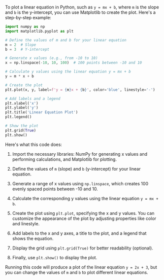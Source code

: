 To plot a linear equation in Python, such as `y = mx + b`, where `m` is the slope and `b` is the y-intercept, you can use Matplotlib to create the plot. Here's a step-by-step example:

```python
import numpy as np
import matplotlib.pyplot as plt

# Define the values of m and b for your linear equation
m = 2  # Slope
b = 3  # Y-intercept

# Generate x values (e.g., from -10 to 10)
x = np.linspace(-10, 10, 100)  # 100 points between -10 and 10

# Calculate y values using the linear equation y = mx + b
y = m * x + b

# Create the plot
plt.plot(x, y, label=f'y = {m}x + {b}', color='blue', linestyle='-')

# Add labels and a legend
plt.xlabel('x')
plt.ylabel('y')
plt.title('Linear Equation Plot')
plt.legend()

# Show the plot
plt.grid(True)
plt.show()
```

Here's what this code does:

1. Import the necessary libraries: NumPy for generating x values and performing calculations, and Matplotlib for plotting.

2. Define the values of `m` (slope) and `b` (y-intercept) for your linear equation.

3. Generate a range of x values using `np.linspace`, which creates 100 evenly spaced points between -10 and 10.

4. Calculate the corresponding y values using the linear equation `y = mx + b`.

5. Create the plot using `plt.plot`, specifying the x and y values. You can customize the appearance of the plot by adjusting properties like color and linestyle.

6. Add labels to the x and y axes, a title to the plot, and a legend that shows the equation.

7. Display the grid using `plt.grid(True)` for better readability (optional).

8. Finally, use `plt.show()` to display the plot.

Running this code will produce a plot of the linear equation `y = 2x + 3`, but you can change the values of `m` and `b` to plot different linear equations.

